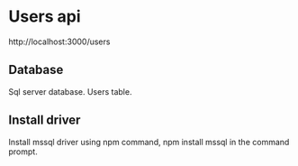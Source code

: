 Users api
==========

http://localhost:3000/users

Database
-----------
Sql server database.  Users table.

Install driver
---------------
Install mssql driver using npm command, npm install mssql in the command prompt.
